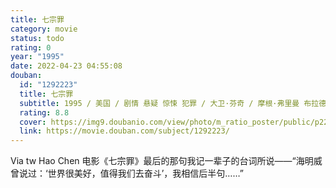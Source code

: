 ```yaml
---
title: 七宗罪
category: movie
status: todo
rating: 0
year: "1995"
date: 2022-04-23 04:55:08
douban:
  id: "1292223"
  title: 七宗罪
  subtitle: 1995 / 美国 / 剧情 悬疑 惊悚 犯罪 / 大卫·芬奇 / 摩根·弗里曼 布拉德·皮特
  rating: 8.8
  cover: https://img9.doubanio.com/view/photo/m_ratio_poster/public/p2219586434.jpg
  link: https://movie.douban.com/subject/1292223/
---
```


Via tw Hao Chen 电影《七宗罪》最后的那句我记一辈子的台词所说——“海明威曾说过：‘世界很美好，值得我们去奋斗’，我相信后半句……”